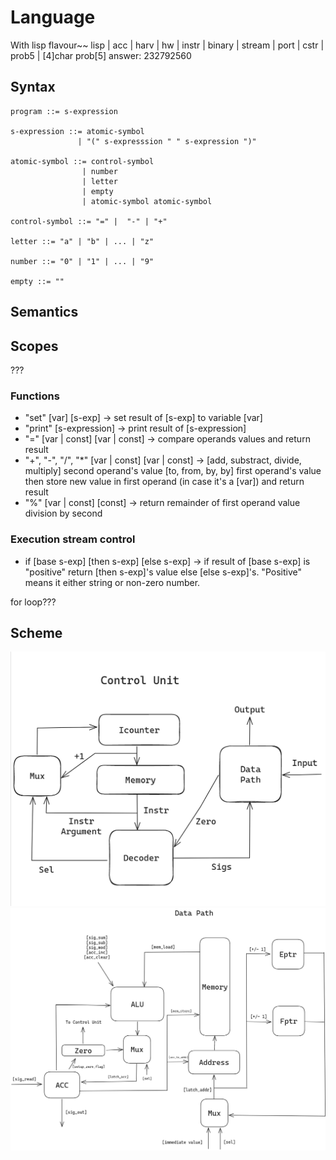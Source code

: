 # Language

With lisp flavour~~
lisp | acc | harv | hw | instr | binary | stream | port | cstr | prob5 | [4]char
prob[5] answer: 232792560

## Syntax
```
program ::= s-expression

s-expression ::= atomic-symbol 
               | "(" s-expresssion " " s-expression ")" 

atomic-symbol ::= control-symbol
                | number
                | letter
                | empty
                | atomic-symbol atomic-symbol

control-symbol ::= "=" |  "-" | "+" 

letter ::= "a" | "b" | ... | "z"

number ::= "0" | "1" | ... | "9"

empty ::= ""
```


## Semantics

## Scopes
???

### Functions
- "set" [var] [s-exp] -> set result of [s-exp] to variable [var] 
- "print" [s-expression] -> print result of [s-expression]
- "=" [var | const] [var | const] -> compare operands values and return result
- "+", "-", "/", "*" [var | const] [var | const] -> [add, substract, divide, multiply] second operand's value [to, from, by, by] first operand's value then store new value in first operand (in case it's a [var]) and return result
- "%" [var | const] [const] -> return remainder of first operand value division by second

### Execution stream control
- if [base s-exp] [then s-exp] [else s-exp] -> if result of [base s-exp] is "positive" return [then s-exp]'s value else [else s-exp]'s. "Positive" means it either string or non-zero number.

for loop???

## Scheme
![image](./pic/Control_Unit.png)
![image](./pic/Data_Path.png)